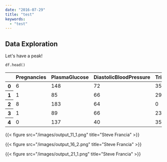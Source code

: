 ```yaml
---
date: "2016-07-29"
title: "test"
keywords:
  - "test"
---
```



## Data Exploration

Let's have a peak!


```python
df.head()
```

<table>
  <thead>
    <tr style="text-align: right;">
      <th></th>
      <th>Pregnancies</th>
      <th>PlasmaGlucose</th>
      <th>DiastolicBloodPressure</th>
      <th>TricepSkinFoldThickness</th>
      <th>SerumInsulin</th>
      <th>BMI</th>
      <th>DiabetesPedigree</th>
      <th>Age</th>
      <th>Target</th>
    </tr>
  </thead>
  <tbody>
    <tr>
      <th>0</th>
      <td>6</td>
      <td>148</td>
      <td>72</td>
      <td>35</td>
      <td>0</td>
      <td>33.6</td>
      <td>0.627</td>
      <td>50</td>
      <td>1</td>
    </tr>
    <tr>
      <th>1</th>
      <td>1</td>
      <td>85</td>
      <td>66</td>
      <td>29</td>
      <td>0</td>
      <td>26.6</td>
      <td>0.351</td>
      <td>31</td>
      <td>0</td>
    </tr>
    <tr>
      <th>2</th>
      <td>8</td>
      <td>183</td>
      <td>64</td>
      <td>0</td>
      <td>0</td>
      <td>23.3</td>
      <td>0.672</td>
      <td>32</td>
      <td>1</td>
    </tr>
    <tr>
      <th>3</th>
      <td>1</td>
      <td>89</td>
      <td>66</td>
      <td>23</td>
      <td>94</td>
      <td>28.1</td>
      <td>0.167</td>
      <td>21</td>
      <td>0</td>
    </tr>
    <tr>
      <th>4</th>
      <td>0</td>
      <td>137</td>
      <td>40</td>
      <td>35</td>
      <td>168</td>
      <td>43.1</td>
      <td>2.288</td>
      <td>33</td>
      <td>1</td>
    </tr>
  </tbody>
</table>



{{< figure src="/images/output_11_1.png" title="Steve Francia" >}}

{{< figure src="/images/output_16_2.png" title="Steve Francia" >}}

{{< figure src="/images/output_21_1.png" title="Steve Francia" >}}
